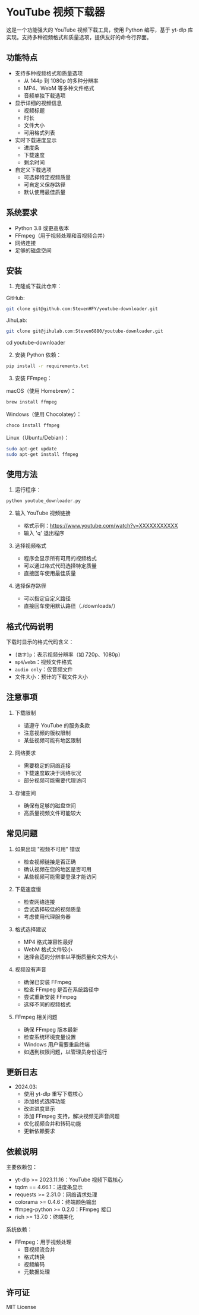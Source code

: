 # YouTube 视频下载器

这是一个功能强大的 YouTube 视频下载工具，使用 Python 编写，基于 yt-dlp 库实现。支持多种视频格式和质量选项，提供友好的命令行界面。

## 功能特点

- 支持多种视频格式和质量选项
  - 从 144p 到 1080p 的多种分辨率
  - MP4、WebM 等多种文件格式
  - 音频单独下载选项
- 显示详细的视频信息
  - 视频标题
  - 时长
  - 文件大小
  - 可用格式列表
- 实时下载进度显示
  - 进度条
  - 下载速度
  - 剩余时间
- 自定义下载选项
  - 可选择特定视频质量
  - 可自定义保存路径
  - 默认使用最佳质量

## 系统要求

- Python 3.8 或更高版本
- FFmpeg（用于视频处理和音视频合并）
- 网络连接
- 足够的磁盘空间

## 安装

1. 克隆或下载此仓库：

GitHub:
```bash
git clone git@github.com:StevenHFY/youtube-downloader.git
```

JihuLab:
```bash
git clone git@jihulab.com:Steven6880/youtube-downloader.git
```

cd youtube-downloader

2. 安装 Python 依赖：
```bash
pip install -r requirements.txt
```

3. 安装 FFmpeg：

macOS（使用 Homebrew）：
```bash
brew install ffmpeg
```

Windows（使用 Chocolatey）：
```bash
choco install ffmpeg
```

Linux（Ubuntu/Debian）：
```bash
sudo apt-get update
sudo apt-get install ffmpeg
```

## 使用方法

1. 运行程序：
```bash
python youtube_downloader.py
```

2. 输入 YouTube 视频链接
   - 格式示例：https://www.youtube.com/watch?v=XXXXXXXXXXX
   - 输入 'q' 退出程序

3. 选择视频格式
   - 程序会显示所有可用的视频格式
   - 可以通过格式代码选择特定质量
   - 直接回车使用最佳质量

4. 选择保存路径
   - 可以指定自定义路径
   - 直接回车使用默认路径（./downloads/）

## 格式代码说明

下载时显示的格式代码含义：
- `[数字]p`：表示视频分辨率（如 720p、1080p）
- `mp4`/`webm`：视频文件格式
- `audio only`：仅音频文件
- 文件大小：预计的下载文件大小

## 注意事项

1. 下载限制
   - 请遵守 YouTube 的服务条款
   - 注意视频的版权限制
   - 某些视频可能有地区限制

2. 网络要求
   - 需要稳定的网络连接
   - 下载速度取决于网络状况
   - 部分视频可能需要代理访问

3. 存储空间
   - 确保有足够的磁盘空间
   - 高质量视频文件可能较大

## 常见问题

1. 如果出现 "视频不可用" 错误
   - 检查视频链接是否正确
   - 确认视频在您的地区是否可用
   - 某些视频可能需要登录才能访问

2. 下载速度慢
   - 检查网络连接
   - 尝试选择较低的视频质量
   - 考虑使用代理服务器

3. 格式选择建议
   - MP4 格式兼容性最好
   - WebM 格式文件较小
   - 选择合适的分辨率以平衡质量和文件大小

4. 视频没有声音
   - 确保已安装 FFmpeg
   - 检查 FFmpeg 是否在系统路径中
   - 尝试重新安装 FFmpeg
   - 选择不同的视频格式

5. FFmpeg 相关问题
   - 确保 FFmpeg 版本最新
   - 检查系统环境变量设置
   - Windows 用户需要重启终端
   - 如遇到权限问题，以管理员身份运行

## 更新日志

- 2024.03: 
  - 使用 yt-dlp 重写下载核心
  - 添加格式选择功能
  - 改进进度显示
  - 添加 FFmpeg 支持，解决视频无声音问题
  - 优化视频合并和转码功能
  - 更新依赖要求

## 依赖说明

主要依赖包：
- yt-dlp >= 2023.11.16：YouTube 视频下载核心
- tqdm == 4.66.1：进度条显示
- requests >= 2.31.0：网络请求处理
- colorama >= 0.4.6：终端颜色输出
- ffmpeg-python >= 0.2.0：FFmpeg 接口
- rich >= 13.7.0：终端美化

系统依赖：
- FFmpeg：用于视频处理
  - 音视频流合并
  - 格式转换
  - 视频编码
  - 元数据处理

## 许可证

MIT License 